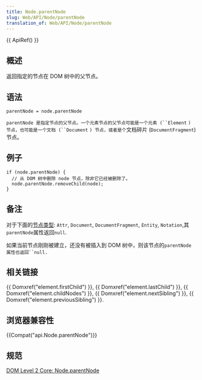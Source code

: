 ```yaml
---
title: Node.parentNode
slug: Web/API/Node/parentNode
translation_of: Web/API/Node/parentNode
---
```

{{ ApiRef() }}

## 概述

返回指定的节点在 DOM 树中的父节点。

## 语法

```plain
parentNode = node.parentNode
```

` parentNode 是指定节点的父节点。一个元素节点的父节点可能是一个元素 (``Element ` ` ) 节点，也可能是一个文档 (``Document ` `) 节点，或者是个`文档碎片 (`DocumentFragment`) 节点。

## 例子

```plain
if (node.parentNode) {
  // 从 DOM 树中删除 node 节点，除非它已经被删除了。
  node.parentNode.removeChild(node);
}
```

## 备注

对于下面的[节点类型](/zh-cn/DOM/Node.nodeType): `Attr`, `Document`, `DocumentFragment`, `Entity`, `Notation`,其`parentNode`属性返回`null`.

如果当前节点刚刚被建立，还没有被插入到 DOM 树中，则该节点的` parentNode 属性也返回``null. `

## 相关链接

{{ Domxref("element.firstChild") }}, {{ Domxref("element.lastChild") }}, {{ Domxref("element.childNodes") }}, {{ Domxref("element.nextSibling") }}, {{ Domxref("element.previousSibling") }}.

## 浏览器兼容性

{{Compat("api.Node.parentNode")}}

## 规范

[DOM Level 2 Core: Node.parentNode](http://www.w3.org/TR/DOM-Level-2-Core/core.html#ID-1060184317)
